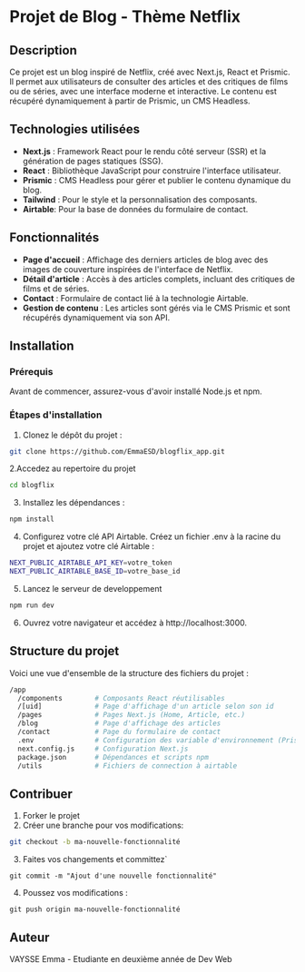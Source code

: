 # Projet de Blog - Thème Netflix

## Description

Ce projet est un blog inspiré de Netflix, créé avec Next.js, React et Prismic. Il permet aux utilisateurs de consulter des articles et des critiques de films ou de séries, avec une interface moderne et interactive. Le contenu est récupéré dynamiquement à partir de Prismic, un CMS Headless.

## Technologies utilisées

- **Next.js** : Framework React pour le rendu côté serveur (SSR) et la génération de pages statiques (SSG).
- **React** : Bibliothèque JavaScript pour construire l'interface utilisateur.
- **Prismic** : CMS Headless pour gérer et publier le contenu dynamique du blog.
- **Tailwind** : Pour le style et la personnalisation des composants.
- **Airtable**: Pour la base de données du formulaire de contact.

## Fonctionnalités

- **Page d'accueil** : Affichage des derniers articles de blog avec des images de couverture inspirées de l'interface de Netflix.
- **Détail d'article** : Accès à des articles complets, incluant des critiques de films et de séries.
- **Contact** : Formulaire de contact lié à la technologie Airtable.
- **Gestion de contenu** : Les articles sont gérés via le CMS Prismic et sont récupérés dynamiquement via son API.

## Installation

### Prérequis

Avant de commencer, assurez-vous d'avoir installé Node.js et npm.

### Étapes d'installation

1. Clonez le dépôt du projet :

```bash
git clone https://github.com/EmmaESD/blogflix_app.git
```

2.Accedez au repertoire du projet

```bash
cd blogflix
```

3. Installez les dépendances :

```bash
npm install
```

4. Configurez votre clé API Airtable. Créez un fichier .env à la racine du projet et ajoutez votre clé Airtable :

```bash
NEXT_PUBLIC_AIRTABLE_API_KEY=votre_token
NEXT_PUBLIC_AIRTABLE_BASE_ID=votre_base_id
```

5. Lancez le serveur de developpement

```bash
npm run dev
```

6. Ouvrez votre navigateur et accédez à http://localhost:3000.

## Structure du projet

Voici une vue d'ensemble de la structure des fichiers du projet :

```bash
/app
  /components        # Composants React réutilisables
  /[uid]             # Page d'affichage d'un article selon son id
  /pages             # Pages Next.js (Home, Article, etc.)
  /blog              # Page d'affichage des articles
  /contact           # Page du formulaire de contact
  .env               # Configuration des variable d'environnement (Prismic API)
  next.config.js     # Configuration Next.js
  package.json       # Dépendances et scripts npm
  /utils             # Fichiers de connection à airtable
```

## Contribuer

1. Forker le projet
2. Créer une branche pour vos modifications:

```bash
git checkout -b ma-nouvelle-fonctionnalité
```

3. Faites vos changements et committez`

```
git commit -m "Ajout d'une nouvelle fonctionnalité"
```

4. Poussez vos modifications :

```
git push origin ma-nouvelle-fonctionnalité
```

## Auteur

VAYSSE Emma - Etudiante en deuxième année de Dev Web
